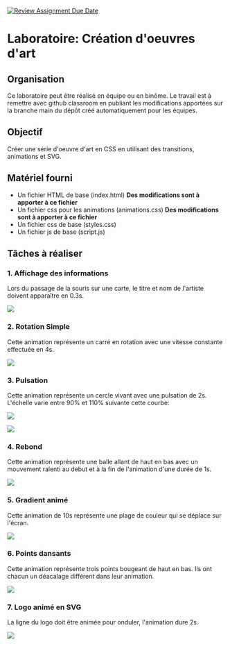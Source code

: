 [![Review Assignment Due Date](https://classroom.github.com/assets/deadline-readme-button-22041afd0340ce965d47ae6ef1cefeee28c7c493a6346c4f15d667ab976d596c.svg)](https://classroom.github.com/a/lNOuWEU_)
# Laboratoire: Création d'oeuvres d'art

## Organisation

Ce laboratoire peut être réalisé en équipe ou en binôme.
Le travail est à remettre avec github classroom en publiant les modifications apportées sur la branche main du dépôt créé automatiquement pour les équipes.

## Objectif

Créer une série d'oeuvre d'art en CSS en utilisant des transitions, animations et SVG.

## Matériel fourni
- Un fichier HTML de base (index.html) **Des modifications sont à apporter à ce fichier**
- Un fichier css pour les animations (animations.css) **Des modifications sont à apporter à ce fichier**
- Un fichier css de base (styles.css)
- Un fichier js de base (script.js)


## Tâches à réaliser

### 1. Affichage des informations

Lors du passage de la souris sur une carte, le titre et nom de l'artiste doivent apparaître en 0.3s.

![](./docs/info.gif)

### 2. Rotation Simple

Cette animation représente un carré en rotation avec une vitesse constante effectuée en 4s.

![](docs/rotation.gif)

### 3. Pulsation 

Cette animation représente un cercle vivant avec une pulsation de 2s. L'échelle varie entre 90% et 110% suivante cette courbe: 

![](./docs/pulsation.png)

![](./docs/pulsation.gif)

### 4. Rebond

Cette animation représente une balle allant de haut en bas avec un mouvement ralenti au debut et à la fin de l'animation d'une durée de 1s.

![](./docs/rebond.gif)

### 5. Gradient animé

Cette animation de 10s représente une plage de couleur qui se déplace sur l'écran.

![](./docs/gradient.gif)

### 6. Points dansants

Cette animation représente trois points bougeant de haut en bas. Ils ont chacun un déacalage différent dans leur animation.

![](./docs/points.gif)

### 7. Logo animé en SVG

La ligne du logo doit être animée pour onduler, l'animation dure 2s.

![](./docs/svg.gif)
